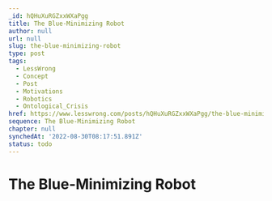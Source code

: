 ```yaml
---
_id: hQHuXuRGZxxWXaPgg
title: The Blue-Minimizing Robot
author: null
url: null
slug: the-blue-minimizing-robot
type: post
tags:
  - LessWrong
  - Concept
  - Post
  - Motivations
  - Robotics
  - Ontological_Crisis
href: https://www.lesswrong.com/posts/hQHuXuRGZxxWXaPgg/the-blue-minimizing-robot
sequence: The Blue-Minimizing Robot
chapter: null
synchedAt: '2022-08-30T08:17:51.891Z'
status: todo
---
```


# The Blue-Minimizing Robot
